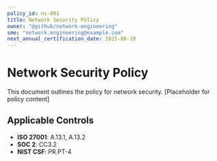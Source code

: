 ```yaml
---
policy_id: ns-001
title: Network Security Policy
owner: "@github/network-engineering"
sme: "network.engineering@example.com"
next_annual_certification_date: 2025-08-10
---
```


# Network Security Policy

This document outlines the policy for network security. [Placeholder for policy content]

## Applicable Controls

* **ISO 27001**: A.13.1, A.13.2
* **SOC 2**: CC3.2
* **NIST CSF**: PR.PT-4
